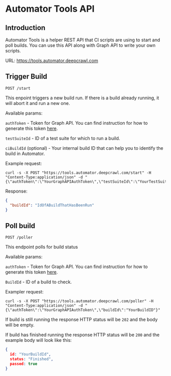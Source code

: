 # Automator Tools API

## Introduction

Automator Tools is a helper REST API that CI scripts are using to start and poll builds.
You can use this API along with Graph API to write your own scripts.

URL: https://tools.automator.deepcrawl.com

## Trigger Build

```
POST /start
```

This enpoint triggers a new build run. If there is a build already running, it will abort it and run a new one.

Available params:

`authToken` - Token for Graph API. You can find instruction for how to generate this token [here](authentication).

`testSuiteId` - ID of a test suite for which to run a build.

`ciBuildId` (optional) - Your internal build ID that can help you to identify the build in Automator.

Example request:
```
curl -s -X POST "https://tools.automator.deepcrawl.com/start" -H "Content-Type:application/json" -d "{\"authToken\":\"YourGraphAPIAuthToken\",\"testSuiteId\":\"YourTestSuiteId\"}"
```

Response:
```json
{ 
  "buildId": "IdOfABuildThatHasBeenRun"
}
```

## Poll build

```
POST /poller
```

This endpoint polls for build status

Available params:

`authToken` - Token for Graph API. You can find instruction for how to generate this token [here](authentication).

`BuildId` - ID of a build to check.

Exampler request:
```
curl -s -X POST "https://tools.automator.deepcrawl.com/poller" -H "Content-Type:application/json" -d "{\"authToken\":\"YourGraphAPIAuthToken\",\"buildId\":"YourBuildID"}"
```

If build is still running the response HTTP status will be `202` and the body will be empty.

If build has finished running the response HTTP status will be `200` and the example body will look like this:
```json
{
  id: "YourBuildId",
  status: "Finished",
  passed: true
}
```
